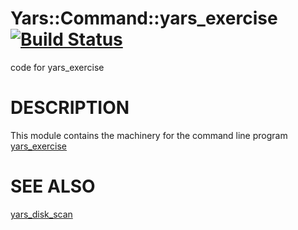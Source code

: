 # Yars::Command::yars\_exercise [![Build Status](https://secure.travis-ci.org/clustericious/Yars-Command-yars_exercise.png)](http://travis-ci.org/clustericious/Yars-Command-yars_exercise)

code for yars\_exercise

# DESCRIPTION

This module contains the machinery for the command line program [yars\_exercise](https://metacpan.org/pod/yars_exercise)

# SEE ALSO

[yars\_disk\_scan](https://metacpan.org/pod/yars_disk_scan)
